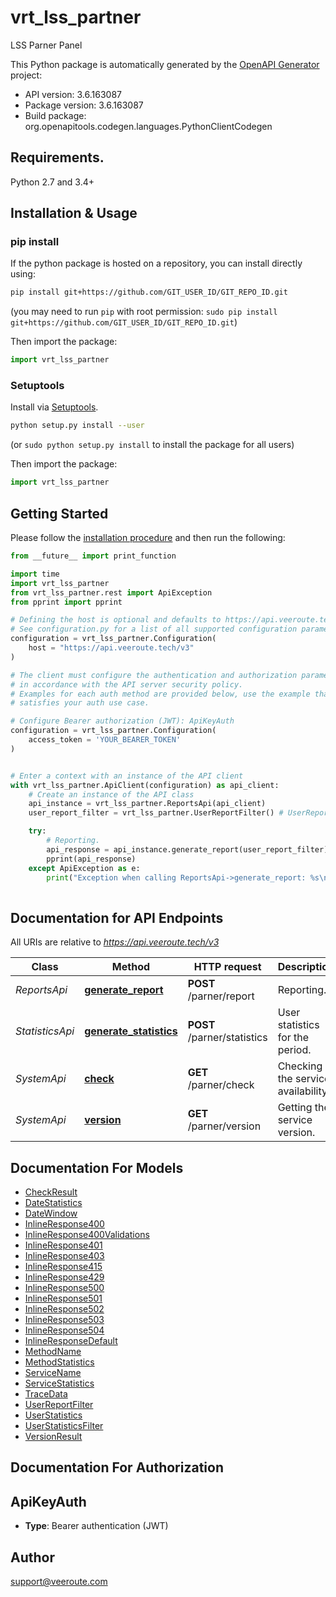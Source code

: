 # vrt_lss_partner
LSS Parner Panel

This Python package is automatically generated by the [OpenAPI Generator](https://openapi-generator.tech) project:

- API version: 3.6.163087
- Package version: 3.6.163087
- Build package: org.openapitools.codegen.languages.PythonClientCodegen

## Requirements.

Python 2.7 and 3.4+

## Installation & Usage
### pip install

If the python package is hosted on a repository, you can install directly using:

```sh
pip install git+https://github.com/GIT_USER_ID/GIT_REPO_ID.git
```
(you may need to run `pip` with root permission: `sudo pip install git+https://github.com/GIT_USER_ID/GIT_REPO_ID.git`)

Then import the package:
```python
import vrt_lss_partner
```

### Setuptools

Install via [Setuptools](http://pypi.python.org/pypi/setuptools).

```sh
python setup.py install --user
```
(or `sudo python setup.py install` to install the package for all users)

Then import the package:
```python
import vrt_lss_partner
```

## Getting Started

Please follow the [installation procedure](#installation--usage) and then run the following:

```python
from __future__ import print_function

import time
import vrt_lss_partner
from vrt_lss_partner.rest import ApiException
from pprint import pprint

# Defining the host is optional and defaults to https://api.veeroute.tech/v3
# See configuration.py for a list of all supported configuration parameters.
configuration = vrt_lss_partner.Configuration(
    host = "https://api.veeroute.tech/v3"
)

# The client must configure the authentication and authorization parameters
# in accordance with the API server security policy.
# Examples for each auth method are provided below, use the example that
# satisfies your auth use case.

# Configure Bearer authorization (JWT): ApiKeyAuth
configuration = vrt_lss_partner.Configuration(
    access_token = 'YOUR_BEARER_TOKEN'
)


# Enter a context with an instance of the API client
with vrt_lss_partner.ApiClient(configuration) as api_client:
    # Create an instance of the API class
    api_instance = vrt_lss_partner.ReportsApi(api_client)
    user_report_filter = vrt_lss_partner.UserReportFilter() # UserReportFilter | Report filter.

    try:
        # Reporting.
        api_response = api_instance.generate_report(user_report_filter)
        pprint(api_response)
    except ApiException as e:
        print("Exception when calling ReportsApi->generate_report: %s\n" % e)
    
```

## Documentation for API Endpoints

All URIs are relative to *https://api.veeroute.tech/v3*

Class | Method | HTTP request | Description
------------ | ------------- | ------------- | -------------
*ReportsApi* | [**generate_report**](docs/ReportsApi.md#generate_report) | **POST** /parner/report | Reporting.
*StatisticsApi* | [**generate_statistics**](docs/StatisticsApi.md#generate_statistics) | **POST** /parner/statistics | User statistics for the period.
*SystemApi* | [**check**](docs/SystemApi.md#check) | **GET** /parner/check | Checking the service availability.
*SystemApi* | [**version**](docs/SystemApi.md#version) | **GET** /parner/version | Getting the service version.


## Documentation For Models

 - [CheckResult](docs/CheckResult.md)
 - [DateStatistics](docs/DateStatistics.md)
 - [DateWindow](docs/DateWindow.md)
 - [InlineResponse400](docs/InlineResponse400.md)
 - [InlineResponse400Validations](docs/InlineResponse400Validations.md)
 - [InlineResponse401](docs/InlineResponse401.md)
 - [InlineResponse403](docs/InlineResponse403.md)
 - [InlineResponse415](docs/InlineResponse415.md)
 - [InlineResponse429](docs/InlineResponse429.md)
 - [InlineResponse500](docs/InlineResponse500.md)
 - [InlineResponse501](docs/InlineResponse501.md)
 - [InlineResponse502](docs/InlineResponse502.md)
 - [InlineResponse503](docs/InlineResponse503.md)
 - [InlineResponse504](docs/InlineResponse504.md)
 - [InlineResponseDefault](docs/InlineResponseDefault.md)
 - [MethodName](docs/MethodName.md)
 - [MethodStatistics](docs/MethodStatistics.md)
 - [ServiceName](docs/ServiceName.md)
 - [ServiceStatistics](docs/ServiceStatistics.md)
 - [TraceData](docs/TraceData.md)
 - [UserReportFilter](docs/UserReportFilter.md)
 - [UserStatistics](docs/UserStatistics.md)
 - [UserStatisticsFilter](docs/UserStatisticsFilter.md)
 - [VersionResult](docs/VersionResult.md)


## Documentation For Authorization


## ApiKeyAuth

- **Type**: Bearer authentication (JWT)


## Author

support@veeroute.com


